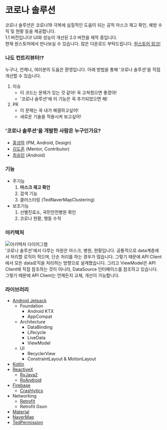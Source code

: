 # 코로나 솔루션
코로나 솔루션은 코로나19 극복에 실질적인 도움이 되는 공적 마스크 재고 확인, 예방 수칙 및 현황 등을 제공합니다.  
1.1 버전입니다! UI와 성능이 개선된 2.0 버전을 제작 중입니다.  
현재 원스토어에서 만나보실 수 있습니다. 많은 다운로드 부탁드립니다. [원스토어 링크!](https://onestore.co.kr/userpoc/apps/view?pid=0000747123)

### 나도 컨트리뷰터!?
누구나, 언제나, 여러분의 도움은 환영입니다. 아래 방법을 통해 '코로나 솔루션'을 직접 개선할 수 있습니다.
1. 이슈
    - 이 코드는 문제가 있는 것 같아! 꼭 고쳐줬으면 좋겠어!
    - '코로나 솔루션'에 이 기능은 꼭 추가되었으면 해!
2. PR  
    - 이 문제는 꼭 내가 해결하고싶어!
    - 새로운 기술을 적용시켜 보고싶어!

### '코로나 솔루션'을 개발한 사람은 누구인가요?
- [홍성하](https://github.com/KRMKGOLD) (PM, Android, Design)
- [김도훈](https://github.com/kimdohun0104) (Mentor, Contributor)
- [최승민](https://github.com/choi-seung-min) (Android)

### 기능
* 주기능
    1. **마스크 재고 확인**
    2. 검색 기능
    3. 클러스터링 (TedNaverMapClustering)
* 보조기능
    1. 선별진료소, 국민안전병원 확인
    2. 코로나 현황, 행동 수칙
 
### 아키텍처
![아키텍처 다이어그램](https://user-images.githubusercontent.com/36754680/81561384-0f739300-93ce-11ea-906f-a6e0d4ed1351.png)  
'코로나 솔루션'에서 다루는 자원은 마스크, 병원, 현황입니다. 공통적으로 data계층에서 처리할 로직이 적으며, 단순 처리를 하는 경우가 많습니다. 그렇기 때문에 API Client에서 모든 data로직을 처리하는 방향으로 설계했습니다. 그리고 ViewModel은 API Client에 직접 참조하는 것이 아니라, DataSource 인터페이스를 참조하고 있습니다. 그렇기 때문에 API Client는 언제든지 교체, 개선이 가능합니다. 
 
### 라이브러리
* [Android Jetpack](https://developer.android.com/jetpack/?gclid=Cj0KCQiAwP3yBRCkARIsAABGiPqdj2dwHr5d0lsRM7dkP4c9A3Ih-e2C-CHnM26xGD89-tdQpWOGes8aAlzjEALw_wcB)  
   * Foundation
      * Android KTX
      * AppCompat
   * Architecture
      * DataBinding
      * Lifecycle
      * LiveData
      * ViewModel
   * UI
      * RecyclerView
      * ConstraintLayout & MotionLayout
* [Kotlin](https://github.com/JetBrains/kotlin) 
* [ReactiveX](http://reactivex.io)
    * [RxJava2](https://github.com/ReactiveX/RxJava)
    * [RxAndroid](https://github.com/ReactiveX/RxAndroid)
* [Firebase](https://firebase.google.com)
   * [Crashlytics](https://firebase.google.com/products/crashlytics)
* Networking
   * [Retrofit](https://square.github.io/retrofit/)
   * Retrofit Gson
* [Material](https://material.io/develop/android/docs/getting-started/)
* [NaverMap](https://navermaps.github.io/android-map-sdk/guide-ko/1.html)
* [TedPermission](https://github.com/ParkSangGwon/TedPermission)
